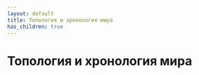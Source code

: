 ```yaml
---
layout: default
title: Топология и хронология мира
has_children: true
---
```


# Топология и хронология мира

